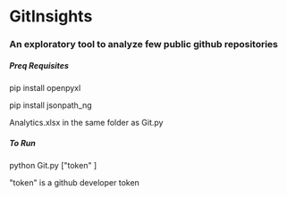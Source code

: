 # GitInsights

### An exploratory tool to analyze few public github repositories

##### Preq Requisites

pip install openpyxl</br>

pip install jsonpath_ng </br>

Analytics.xlsx in the same folder as Git.py

##### To Run

python Git.py ["token" ]
  
  "token" is a github developer token
